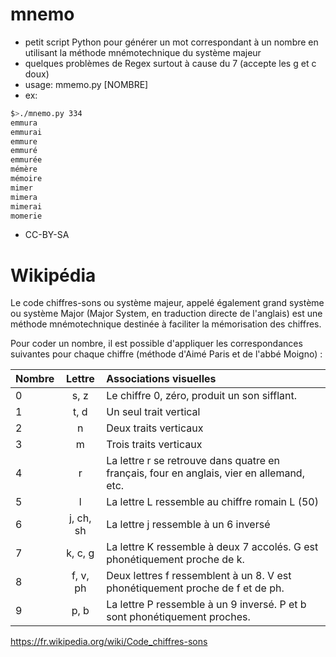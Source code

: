 # mnemo

- petit script Python pour générer un mot correspondant à un nombre en utilisant la méthode mnémotechnique du système majeur
- quelques problèmes de Regex surtout à cause du 7 (accepte les g et c doux) 
- usage: mmemo.py [NOMBRE]
- ex: 
```bash
$>./mnemo.py 334
emmura
emmurai
emmure
emmuré
emmurée
mémère
mémoire
mimer
mimera
mimerai
momerie
```

- CC-BY-SA

# Wikipédia

Le code chiffres-sons ou système majeur, appelé également grand système ou système Major (Major System, en traduction directe de l'anglais) est une méthode mnémotechnique destinée à faciliter la mémorisation des chiffres. 

Pour coder un nombre, il est possible d'appliquer les correspondances suivantes pour chaque chiffre (méthode d'Aimé Paris et de l'abbé Moigno) :

| Nombre| Lettre     | Associations visuelles                                                                   |
|-------|:----------:|:-----------------------------------------------------------------------------------------|
| 0 	  |  s, z 	   | Le chiffre 0, zéro, produit un son sifflant.                                             |
| 1 	  |  t, d 	   | Un seul trait vertical                                                                   |
| 2 	  |  n 	       | Deux traits verticaux                                                                    |
| 3 	  |  m 	       | Trois traits verticaux                                                                   |
| 4 	  |  r 	       | La lettre r se retrouve dans quatre en français, four en anglais, vier en allemand, etc. |
| 5 	  |  l 	       | La lettre L ressemble au chiffre romain L (50)                                           |
| 6 	  |  j, ch, sh | La lettre j ressemble à un 6 inversé                                                     |
| 7 	  |  k, c, g 	 | La lettre K ressemble à deux 7 accolés. G est phonétiquement proche de k.                |
| 8 	  |  f, v, ph  | Deux lettres f ressemblent à un 8. V est phonétiquement proche de f et de ph.            |
| 9 	  |  p, b 	   | La lettre P ressemble à un 9 inversé. P et b sont phonétiquement proches.                |

https://fr.wikipedia.org/wiki/Code_chiffres-sons

